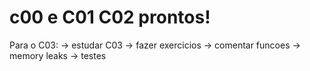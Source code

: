 # c00 e C01 C02 prontos!


Para o C03:
-> estudar C03
-> fazer exercicios
-> comentar funcoes
-> memory leaks
-> testes
